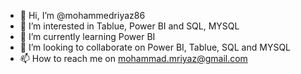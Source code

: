 - 👋 Hi, I’m @mohammedriyaz86
- 👀 I’m interested in Tablue, Power BI and SQL, MYSQL
- 🌱 I’m currently learning Power BI
- 💞️ I’m looking to collaborate on Power BI, Tablue, SQL and MYSQL
- 📫 How to reach me on mohammad.mriyaz@gmail.com 

<!---
mohammedriyaz86/mohammedriyaz86 is a ✨ special ✨ repository because its `README.md` (this file) appears on your GitHub profile.
You can click the Preview link to take a look at your changes.
--->
